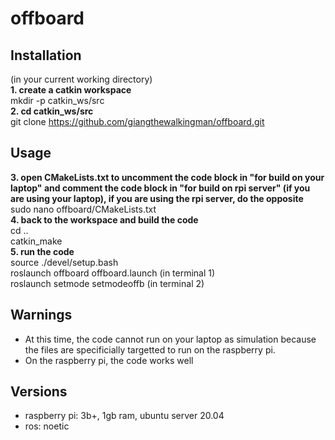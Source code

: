 # offboard
## Installation
(in your current working directory)  
**1. create a catkin workspace**  
    mkdir -p catkin_ws/src  
**2. cd catkin_ws/src**  
    git clone https://github.com/giangthewalkingman/offboard.git  

## Usage
**3. open CMakeLists.txt to uncomment the code block in "for build on your laptop" and comment the code block in "for build on rpi server" (if you are using your laptop), if you are using the rpi server, do the opposite**  
    sudo nano offboard/CMakeLists.txt  
**4. back to the workspace and build the code**  
    cd ..  
    catkin_make  
**5. run the code**  
    source ./devel/setup.bash  
    roslaunch offboard offboard.launch  (in terminal 1)  
    roslaunch setmode setmodeoffb       (in terminal 2)  

## Warnings
* At this time, the code cannot run on your laptop as simulation because the files are specificially targetted to run on the raspberry pi.
* On the raspberry pi, the code works well

## Versions
* raspberry pi: 3b+, 1gb ram, ubuntu server 20.04
* ros: noetic
